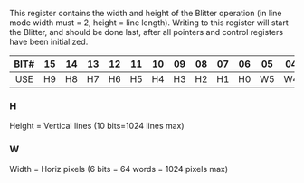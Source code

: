 This register contains the width and height of the Blitter operation
(in line mode width must = 2, height = line length). Writing
to this register will start the Blitter, and should be done last,
after all pointers and control registers have been initialized.

| BIT# | 15 | 14 | 13 | 12 | 11 | 10 | 09 | 08 | 07 | 06 | 05 | 04 | 03 | 02 | 01 | 00 |
|:-:|:-:|:-:|:-:|:-:|:-:|:-:|:-:|:-:|:-:|:-:|:-:|:-:|:-:|:-:|:-:|:-:|
| USE | H9 | H8 | H7 | H6 | H5 | H4 | H3 | H2 | H1 | H0 | W5 | W4 | W3 | W2 | W1 | W0 |

### H
Height = Vertical lines (10 bits=1024 lines max)
### W
Width = Horiz pixels (6 bits = 64 words = 1024 pixels max)